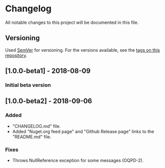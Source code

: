 # Changelog
All notable changes to this project will be documented in this file.

## Versioning

Used [SemVer](http://semver.org/) for versioning. For the versions available, see the [tags on this repository](https://github.com/denizkanmaz/qberry-open-protocol-parsing-dotnet/tags). 

## [1.0.0-beta1] - 2018-08-09
### Initial beta version

## [1.0.0-beta2] - 2018-09-06
### Added
- "CHANGELOG.md" file.
- Added "Nuget.org feed page" and "Github Release page" links to the "README.md" file.

### Fixes
- Throws NullReference exception for some messages (OQPD-2).
